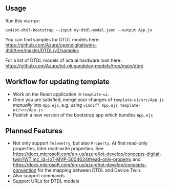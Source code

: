 ## Usage

Run this via npx:

```
ux4iot-dtdl-bootstrap --input my-dtdl-model.json --output App.js
```

You can find samples for DTDL models here: https://github.com/Azure/opendigitaltwins-dtdl/tree/master/DTDL/v2/samples

For a list of DTDL models of actual hardware look here: https://github.com/Azure/iot-plugandplay-models/tree/main/dtmi

## Workflow for updating template

* Work on the React application in `template-ui`. 
* Once you are satisfied, merge your changes of `template-ui/src/App.js` *manually* into `App.ejs`, e.g. using 
  `vimdiff App.ejs template-ui/src/App.js`
* Publish a new version of the bootstrap app which bundles `App.ejs`

## Planned Features

* Not only support `Telemetry`, but also `Property`. At first read-only properties, later read-write properties.
  See https://docs.microsoft.com/en-us/azure/iot-develop/concepts-digital-twin?WT.mc_id=IoT-MVP-5004034#read-only-property 
  and https://docs.microsoft.com/en-us/azure/iot-develop/concepts-convention for the mapping between DTDL and Device Twin.
* Also support commands
* Support URLs for DTDL models
